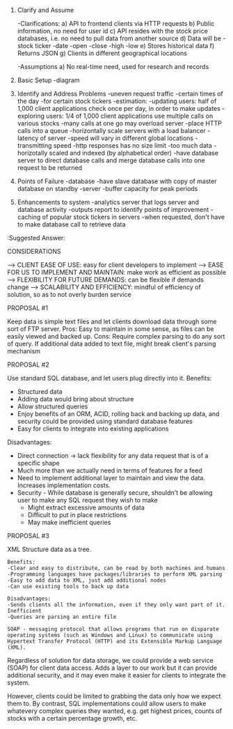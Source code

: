 1. Clarify and Assume

   -Clarifications:
   a) API to frontend clients via HTTP requests
   b) Public information, no need for user id
   c) API resides with the stock price databases, i.e. no need to pull data from another source
   d) Data will be
   -stock ticker
   -date
   -open
   -close
   -high
   -low
   e) Stores historical data
   f) Returns JSON
   g) Clients in different geographical locations

   -Assumptions
   a) No real-time need, used for research and records

2. Basic Setup
   -diagram

3. Identify and Address Problems
   -uneven request traffic
   -certain times of the day
   -for certain stock tickers
   -estimation:
   -updating users: half of 1,000 client applications check once per day, in order to make updates
   -exploring users: 1/4 of 1,000 client applications use multiple calls on various stocks
   -many calls at one go may overload server
   -place HTTP calls into a queue
   -horizontally scale servers with a load balancer
   -latency of server
   -speed will vary in different global locations
   -transmitting speed
   -http responses has no size limit
   -too much data
   -horizotally scaled and indexed (by alphabetical order)
   -have database server to direct database calls and merge database calls into one request to be returned

4. Points of Failure
   -database
   -have slave database with copy of master database on standby
   -server
   -buffer capacity for peak periods

5. Enhancements to system
   -analytics server that logs server and database activity
   -outputs report to identify points of improvement
   -caching of popular stock tickers in servers
   -when requested, don't have to make database call to retrieve data

:Suggested Answer:

CONSIDERATIONS

--> CLIENT EASE OF USE: easy for client developers to implement
--> EASE FOR US TO IMPLEMENT AND MAINTAIN: make work as efficient as possible
--> FLEXIBILITY FOR FUTURE DEMANDS: can be flexible if demands change
--> SCALABILITY AND EFFICIENCY: mindful of efficiency of solution, so as to not overly burden service

PROPOSAL #1

Keep data is simple text files and let clients download data through some sort of FTP server.
Pros: Easy to maintain in some sense, as files can be easily viewed and backed up.
Cons: Require complex parsing to do any sort of query.
If additional data added to text file, might break client's parsing mechanism

PROPOSAL #2

Use standard SQL database, and let users plug directly into it.
Benefits:

- Structured data
- Adding data would bring about structure
- Allow structured queries
- Enjoy benefits of an ORM, ACID, rolling back and backing up data, and security could be provided using standard database features
- Easy for clients to integrate into existing applications

Disadvantages:

- Direct connection -> lack flexibility for any data request that is of a specific shape
- Much more than we actually need in terms of features for a feed
- Need to implement additional layer to maintain and view the data. Increases implementation costs.
- Security - While database is generally secure, shouldn't be allowing user to make any SQL request they wish to make
  - Might extract excessive amounts of data
  - Difficult to put in place restrictions
  - May make inefficient queries

PROPOSAL #3

XML
Structure data as a tree.

    Benefits:
    -Clear and easy to distribute, can be read by both machines and humans
    -Programming languages have packages/libraries to perform XML parsing
    -Easy to add data to XML, just add additional nodes
    -Can use existing tools to back up data

    Disadvantages:
    -Sends clients all the information, even if they only want part of it. Inefficient
    -Queries are parsing an entire file

    SOAP - messaging protocol that allows programs that run on disparate operating systems (such as Windows and Linux) to communicate using Hypertext Transfer Protocol (HTTP) and its Extensible Markup Language (XML).

Regardless of solution for data storage, we could provide a web service (SOAP) for client data access. Adds a layer to our work but it can provide additional security, and it may even make it easier for clients to integrate the system.

However, clients could be limited to grabbing the data only how we expect them to. By contrast, SQL implementations could allow users to make whatevery complex queries they wanted, e.g. get highest prices, counts of stocks with a certain percentage growth, etc.
